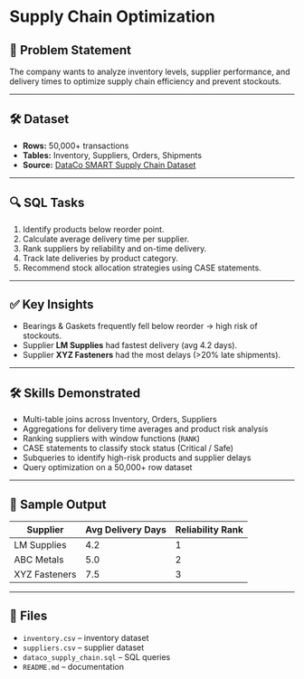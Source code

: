 # Supply Chain Optimization

## 📌 Problem Statement
The company wants to analyze inventory levels, supplier performance, and delivery times to optimize supply chain efficiency and prevent stockouts.

---

## 🛠 Dataset
- **Rows:** 50,000+ transactions
- **Tables:** Inventory, Suppliers, Orders, Shipments
- **Source:** [DataCo SMART Supply Chain Dataset](link-to-dataset)

---

## 🔍 SQL Tasks
1. Identify products below reorder point.  
2. Calculate average delivery time per supplier.  
3. Rank suppliers by reliability and on-time delivery.  
4. Track late deliveries by product category.  
5. Recommend stock allocation strategies using CASE statements.  

---

## ✅ Key Insights
- Bearings & Gaskets frequently fell below reorder → high risk of stockouts.  
- Supplier **LM Supplies** had fastest delivery (avg 4.2 days).  
- Supplier **XYZ Fasteners** had the most delays (>20% late shipments).  

---

## 🛠 Skills Demonstrated
- Multi-table joins across Inventory, Orders, Suppliers  
- Aggregations for delivery time averages and product risk analysis  
- Ranking suppliers with window functions (`RANK`)  
- CASE statements to classify stock status (Critical / Safe)  
- Subqueries to identify high-risk products and supplier delays  
- Query optimization on a 50,000+ row dataset  

---

## 📸 Sample Output
| Supplier       | Avg Delivery Days | Reliability Rank |
|----------------|------------------|------------------|
| LM Supplies    | 4.2              | 1                |
| ABC Metals     | 5.0              | 2                |
| XYZ Fasteners  | 7.5              | 3                |

---

## 📂 Files
- `inventory.csv` – inventory dataset  
- `suppliers.csv` – supplier dataset  
- `dataco_supply_chain.sql` – SQL queries  
- `README.md` – documentation
